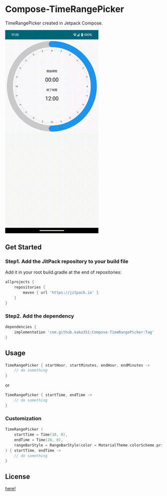 # Compose-TimeRangePicker

TimeRangePicker created in Jetpack Compose.

<img src="https://github.com/kako351/Compose-TimeRangePicker/blob/main/images/screenshot.gif" width="300">

## Get Started

### Step1. Add the JitPack repository to your build file
Add it in your root build.gradle at the end of repositories:

```groovy
allprojects {
    repositories {
        maven { url 'https://jitpack.io' }
    }
}
```

### Step2. Add the dependency
```groovy
dependencies {
    implementation 'com.github.kako351:Compose-TimeRangePicker:Tag'
}
```

## Usage

```kotlin
TimeRangePicker { startHour, startMinutes, endHour, endMinutes ->
    // do something
}
```

or 

```kotlin
TimeRangePicker { startTime, endTime ->
    // do something
}
```

### Customization

```kotlin
TimeRangePicker (
    startTime = Time(10, 0),
    endTime = Time(20, 0),
    rangeBarStyle = RangeBarStyle(color = MaterialTheme.colorScheme.primary)
) { startTime, endTime ->
    // do something
}
```
## License

[here!](https://github.com/kako351/Compose-TimeRangePicker/blob/main/LICENSE)
